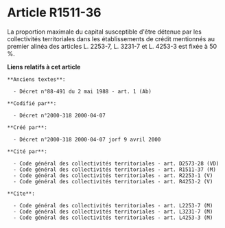 # Article R1511-36

La proportion maximale du capital susceptible d'être détenue par les collectivités territoriales dans les établissements de
crédit mentionnés au premier alinéa des articles L. 2253-7, L. 3231-7 et L. 4253-3 est fixée à 50 %.

**Liens relatifs à cet article**

	**Anciens textes**:

	  - Décret n°88-491 du 2 mai 1988 - art. 1 (Ab)

	**Codifié par**:

	  - Décret n°2000-318 2000-04-07

	**Créé par**:

	  - Décret n°2000-318 2000-04-07 jorf 9 avril 2000

	**Cité par**:

	  - Code général des collectivités territoriales - art. D2573-28 (VD)
	  - Code général des collectivités territoriales - art. R1511-37 (M)
	  - Code général des collectivités territoriales - art. R2253-1 (V)
	  - Code général des collectivités territoriales - art. R4253-2 (V)

	**Cite**:

	  - Code général des collectivités territoriales - art. L2253-7 (M)
	  - Code général des collectivités territoriales - art. L3231-7 (M)
	  - Code général des collectivités territoriales - art. L4253-3 (M)
